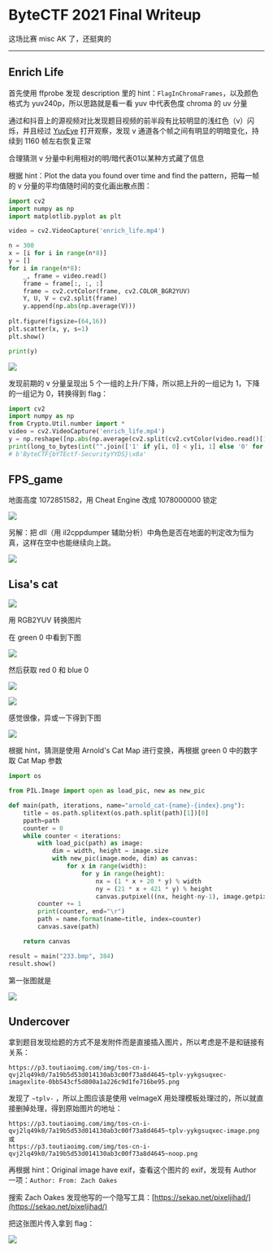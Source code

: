 # ByteCTF 2021 Final Writeup

这场比赛 misc AK 了，还挺爽的

---

## Enrich Life

首先使用 ffprobe 发现 description 里的 hint：`FlagInChromaFrames`，以及颜色格式为 yuv240p，所以思路就是看一看 yuv 中代表色度 chroma 的 uv 分量

通过和抖音上的源视频对比发现题目视频的前半段有比较明显的浅红色（v）闪烁，并且经过 [YuvEye](http://www.realrace.cn/YUVEye.html) 打开观察，发现 v 通道各个帧之间有明显的明暗变化，持续到 1160 帧左右恢复正常

合理猜测 v 分量中利用相对的明/暗代表01以某种方式藏了信息

根据 hint：Plot the data you found over time and find the pattern，把每一帧的 v 分量的平均值随时间的变化画出散点图：

```python
import cv2
import numpy as np
import matplotlib.pyplot as plt

video = cv2.VideoCapture('enrich_life.mp4')

n = 300
x = [i for i in range(n*8)]
y = []
for i in range(n*8):
    _, frame = video.read()
    frame = frame[:, :, :]
    frame = cv2.cvtColor(frame, cv2.COLOR_BGR2YUV)
    Y, U, V = cv2.split(frame)
    y.append(np.abs(np.average(V)))
    
plt.figure(figsize=(64,16))
plt.scatter(x, y, s=1)
plt.show()

print(y)
```

![](/assets/images/writeups/bytectf2021_final/Untitled.png)

发现前期的 v 分量呈现出 5 个一组的上升/下降，所以把上升的一组记为 1，下降的一组记为 0，转换得到 flag：

```python
import cv2
import numpy as np
from Crypto.Util.number import *
video = cv2.VideoCapture('enrich_life.mp4')
y = np.reshape([np.abs(np.average(cv2.split(cv2.cvtColor(video.read()[1][:,:,:], cv2.COLOR_BGR2YUV))[2])) for _ in range(150*8)], (240,5))
print(long_to_bytes(int("".join(['1' if y[i, 0] < y[i, 1] else '0' for i in range(240)]), 2)))
# b'ByteCTF{bYTEctf-SecurityYYDS}\x8a'
```

## FPS_game

地面高度 1072851582，用 Cheat Engine 改成 1078000000 锁定

![](/assets/images/writeups/bytectf2021_final/Untitled%201.png)

另解：把 dll（用 il2cppdumper 辅助分析）中角色是否在地面的判定改为恒为真，这样在空中也能继续向上跳。

![](/assets/images/writeups/bytectf2021_final/%E5%9B%BE2.jpg)

## Lisa's cat

![](/assets/images/writeups/bytectf2021_final/Untitled%202.png)

用 RGB2YUV 转换图片

在 green 0 中看到下图

![](/assets/images/writeups/bytectf2021_final/Untitled%203.png)

然后获取 red 0 和 blue 0

![](/assets/images/writeups/bytectf2021_final/yuv_r.bmp)

![](/assets/images/writeups/bytectf2021_final/yuv_b.bmp)

感觉很像，异或一下得到下图

![](/assets/images/writeups/bytectf2021_final/233.bmp)

根据 hint，猜测是使用 Arnold's Cat Map 进行变换，再根据 green 0 中的数字取 Cat Map 参数

```python
import os

from PIL.Image import open as load_pic, new as new_pic

def main(path, iterations, name="arnold_cat-{name}-{index}.png"):
    title = os.path.splitext(os.path.split(path)[1])[0]
    ppath=path
    counter = 0
    while counter < iterations:
        with load_pic(path) as image:
            dim = width, height = image.size
            with new_pic(image.mode, dim) as canvas:
                for x in range(width):
                    for y in range(height):
                        nx = (1 * x + 20 * y) % width
                        ny = (21 * x + 421 * y) % height
                        canvas.putpixel((nx, height-ny-1), image.getpixel((x, height-y-1)))
        counter += 1
        print(counter, end="\r")
        path = name.format(name=title, index=counter)
        canvas.save(path)

    return canvas

result = main("233.bmp", 384)
result.show()
```

第一张图就是

![](/assets/images/writeups/bytectf2021_final/arnold_cat-233-1.png)

## Undercover

拿到题目发现给题的方式不是发附件而是直接插入图片，所以考虑是不是和链接有关系：

```
https://p3.toutiaoimg.com/img/tos-cn-i-qvj2lq49k0/7a19b5d53d014130ab3c00f73a8d4645~tplv-yykgsuqxec-imagexlite-0bb543cf5d800a1a226c9d1fe716be95.png
```

发现了 `~tplv-` ，所以上图应该是使用 velmageX 用处理模板处理过的，所以就直接删掉处理，得到原始图片的地址：

```
https://p3.toutiaoimg.com/img/tos-cn-i-qvj2lq49k0/7a19b5d53d014130ab3c00f73a8d4645~tplv-yykgsuqxec-image.png
或
https://p3.toutiaoimg.com/img/tos-cn-i-qvj2lq49k0/7a19b5d53d014130ab3c00f73a8d4645~noop.png
```

再根据 hint：Original image have exif，查看这个图片的 exif，发现有 Author 一项：`Author: From: Zach Oakes`

搜索 Zach Oakes 发现他写的一个隐写工具：[https://sekao.net/pixeljihad/](https://sekao.net/pixeljihad/)

把这张图片传入拿到 flag：

![](/assets/images/writeups/bytectf2021_final/Untitled%204.png)